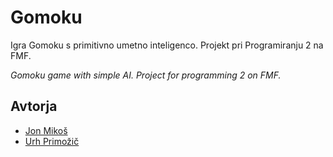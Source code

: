 # Gomoku
Igra Gomoku s primitivno umetno inteligenco. Projekt pri Programiranju 2 na FMF.


_Gomoku game with simple AI. Project for programming 2  on FMF._

## Avtorja
- [Jon Mikoš](https://github.com/MikosJon)
- [Urh Primožič](https://github.com/urhprimozic/)
